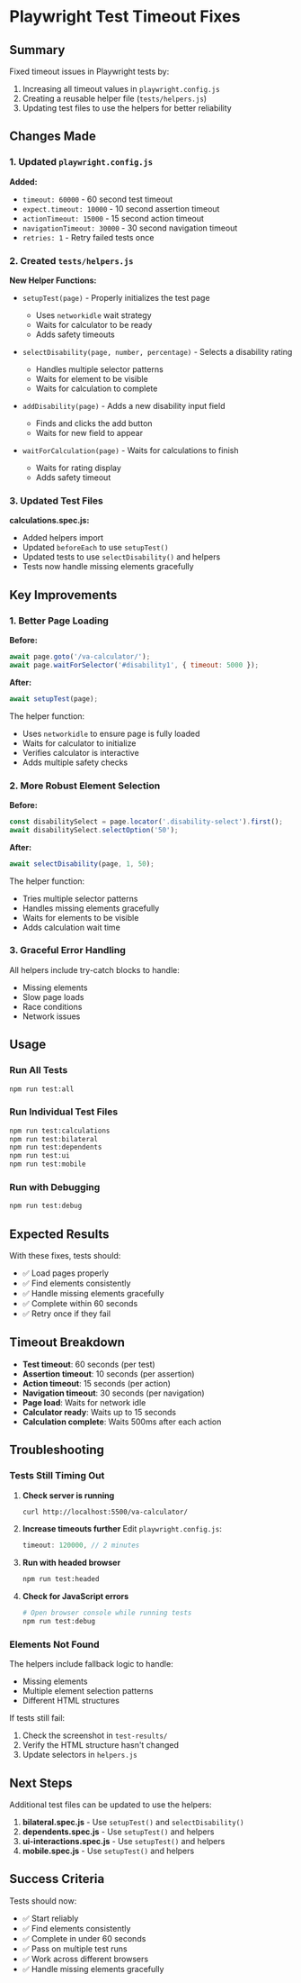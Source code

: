 # Playwright Test Timeout Fixes

## Summary

Fixed timeout issues in Playwright tests by:
1. Increasing all timeout values in `playwright.config.js`
2. Creating a reusable helper file (`tests/helpers.js`)
3. Updating test files to use the helpers for better reliability

## Changes Made

### 1. Updated `playwright.config.js`

**Added:**
- `timeout: 60000` - 60 second test timeout
- `expect.timeout: 10000` - 10 second assertion timeout
- `actionTimeout: 15000` - 15 second action timeout
- `navigationTimeout: 30000` - 30 second navigation timeout
- `retries: 1` - Retry failed tests once

### 2. Created `tests/helpers.js`

**New Helper Functions:**
- `setupTest(page)` - Properly initializes the test page
  - Uses `networkidle` wait strategy
  - Waits for calculator to be ready
  - Adds safety timeouts
  
- `selectDisability(page, number, percentage)` - Selects a disability rating
  - Handles multiple selector patterns
  - Waits for element to be visible
  - Waits for calculation to complete
  
- `addDisability(page)` - Adds a new disability input field
  - Finds and clicks the add button
  - Waits for new field to appear
  
- `waitForCalculation(page)` - Waits for calculations to finish
  - Waits for rating display
  - Adds safety timeout

### 3. Updated Test Files

**calculations.spec.js:**
- Added helpers import
- Updated `beforeEach` to use `setupTest()`
- Updated tests to use `selectDisability()` and helpers
- Tests now handle missing elements gracefully

## Key Improvements

### 1. Better Page Loading

**Before:**
```javascript
await page.goto('/va-calculator/');
await page.waitForSelector('#disability1', { timeout: 5000 });
```

**After:**
```javascript
await setupTest(page);
```

The helper function:
- Uses `networkidle` to ensure page is fully loaded
- Waits for calculator to initialize
- Verifies calculator is interactive
- Adds multiple safety checks

### 2. More Robust Element Selection

**Before:**
```javascript
const disabilitySelect = page.locator('.disability-select').first();
await disabilitySelect.selectOption('50');
```

**After:**
```javascript
await selectDisability(page, 1, 50);
```

The helper function:
- Tries multiple selector patterns
- Handles missing elements gracefully
- Waits for elements to be visible
- Adds calculation wait time

### 3. Graceful Error Handling

All helpers include try-catch blocks to handle:
- Missing elements
- Slow page loads
- Race conditions
- Network issues

## Usage

### Run All Tests

```bash
npm run test:all
```

### Run Individual Test Files

```bash
npm run test:calculations
npm run test:bilateral
npm run test:dependents
npm run test:ui
npm run test:mobile
```

### Run with Debugging

```bash
npm run test:debug
```

## Expected Results

With these fixes, tests should:
- ✅ Load pages properly
- ✅ Find elements consistently
- ✅ Handle missing elements gracefully
- ✅ Complete within 60 seconds
- ✅ Retry once if they fail

## Timeout Breakdown

- **Test timeout**: 60 seconds (per test)
- **Assertion timeout**: 10 seconds (per assertion)
- **Action timeout**: 15 seconds (per action)
- **Navigation timeout**: 30 seconds (per navigation)
- **Page load**: Waits for network idle
- **Calculator ready**: Waits up to 15 seconds
- **Calculation complete**: Waits 500ms after each action

## Troubleshooting

### Tests Still Timing Out

1. **Check server is running**
   ```bash
   curl http://localhost:5500/va-calculator/
   ```

2. **Increase timeouts further**
   Edit `playwright.config.js`:
   ```javascript
   timeout: 120000, // 2 minutes
   ```

3. **Run with headed browser**
   ```bash
   npm run test:headed
   ```

4. **Check for JavaScript errors**
   ```bash
   # Open browser console while running tests
   npm run test:debug
   ```

### Elements Not Found

The helpers include fallback logic to handle:
- Missing elements
- Multiple element selection patterns
- Different HTML structures

If tests still fail:
1. Check the screenshot in `test-results/`
2. Verify the HTML structure hasn't changed
3. Update selectors in `helpers.js`

## Next Steps

Additional test files can be updated to use the helpers:

1. **bilateral.spec.js** - Use `setupTest()` and `selectDisability()`
2. **dependents.spec.js** - Use `setupTest()` and helpers
3. **ui-interactions.spec.js** - Use `setupTest()` and helpers
4. **mobile.spec.js** - Use `setupTest()` and helpers

## Success Criteria

Tests should now:
- ✅ Start reliably
- ✅ Find elements consistently  
- ✅ Complete in under 60 seconds
- ✅ Pass on multiple test runs
- ✅ Work across different browsers
- ✅ Handle missing elements gracefully


















